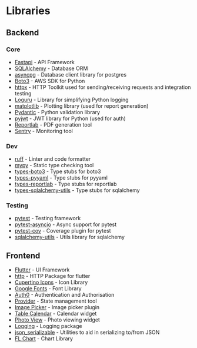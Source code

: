 # Libraries

## Backend

### Core

- [Fastapi](https://fastapi.tiangolo.com/) - API Framework
- [SQLAlchemy](https://www.sqlalchemy.org/) - Database ORM
- [asyncpg](https://magicstack.github.io/asyncpg/current/) - Database client library for postgres
- [Boto3](https://boto3.amazonaws.com/v1/documentation/api/latest/index.html) - AWS SDK for Python
- [httpx](https://www.python-httpx.org/) - HTTP Toolkit used for sending/receiving requests and integration testing
- [Loguru](https://loguru.readthedocs.io/en/stable/) - Library for simplifying Python logging
- [matplotlib](https://matplotlib.org/) - Plotting library (used for report generation)
- [Pydantic](https://docs.pydantic.dev/latest/) - Python validation library
- [pyjwt](https://pyjwt.readthedocs.io/en/stable/) - JWT library for Python (used for auth)
- [Reportlab](https://docs.reportlab.com/) - PDF generation tool
- [Sentry](https://sentry.io/) - Monitoring tool

### Dev

- [ruff](https://docs.astral.sh/ruff/) - Linter and code formatter
- [mypy](https://mypy-lang.org/) - Static type checking tool
- [types-boto3](https://pypi.org/project/types-boto3/) - Type stubs for boto3
- [types-pyyaml](https://pypi.org/project/types-PyYAML/) - Type stubs for pyyaml
- [types-reportlab](https://pypi.org/project/types-reportlab/) - Type stubs for reportlab
- [types-sqlalchemy-utils](https://pypi.org/project/types-sqlalchemy-utils/) - Type stubs for sqlalchemy

### Testing

- [pytest](https://docs.pytest.org/en/stable/) - Testing framework
- [pytest-asyncio](https://pytest-asyncio.readthedocs.io/en/stable/) - Async support for pytest
- [pytest-cov](https://pytest-cov.readthedocs.io/en/latest/) - Coverage plugin for pytest
- [sqlalchemy-utils](https://githuf.com/kvesteri/sqlalchemy-utils) - Utils library for sqlalchemy

## Frontend

- [Flutter](https://flutter.dev/) - UI Framework
- [http](https://pub.dev/packages/http) - HTTP Package for flutter
- [Cupertino Icons](https://pub.dev/packages/cupertino_icons) - Icon Library
- [Google Fonts](https://pub.dev/packages/google_fonts) - Font Library
- [Auth0](https://auth0.com/) - Authentication and Authorisation
- [Provider](https://pub.dev/packages/provider) - State management tool
- [Image Picker](https://pub.dev/packages/image_picker) - Image picker plugin
- [Table Calendar](https://pub.dev/packages/table_calendar) - Calendar widget
- [Photo View](https://pub.dev/packages/photo_view) - Photo viewing widget
- [Logging](https://pub.dev/packages/logging) - Logging package
- [json_serializable](https://pub.dev/packages/json_serializable) - Utilities to aid in serializing to/from JSON
- [FL Chart](https://pub.dev/packages/fl_chart) - Chart Library
